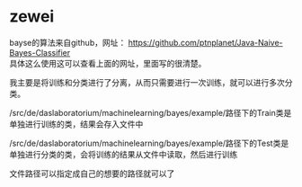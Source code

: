 zewei
=====
bayse的算法来自github，网址： https://github.com/ptnplanet/Java-Naive-Bayes-Classifier  
具体这么使用这可以查看上面的网址，里面写的很清楚。


我主要是将训练和分类进行了分离，从而只需要进行一次训练，就可以进行多次分类。

/src/de/daslaboratorium/machinelearning/bayes/example/路径下的Train类是单独进行训练的类，结果会存入文件中

/src/de/daslaboratorium/machinelearning/bayes/example/路径下的Test类是单独进行分类的类，会将训练的结果从文件中读取，然后进行训练

文件路径可以指定成自己的想要的路径就可以了
